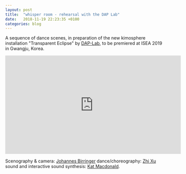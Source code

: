 ```yaml
---
layout: post
title:  "whisper room - rehearsal with the DAP Lab"
date:   2018-11-19 22:23:35 +0100
categories: blog
---
```


A sequence of dance scenes, in preparation of the new kimosphere installation "Transparent Eclipse" by [DAP-Lab][dap], to be premiered at ISEA 2019 in Gwangju, Korea.

<iframe width="560" height="315" src="https://www.youtube.com/embed/DKrle3kKl-g?si=5-ANF28Boc0n5iJA" title="YouTube video player" frameborder="0" allow="accelerometer; autoplay; clipboard-write; encrypted-media; gyroscope; picture-in-picture; web-share" referrerpolicy="strict-origin-when-cross-origin" allowfullscreen></iframe>

Scenography & camera: [Johannes Birringer][johan]
dance/choreography: [Zhi Xu][zhi]
sound and interactive sound synthesis: [Kat Macdonald][otherkat].

[whisper]: https://www.youtube.com/watch?v=DKrle3kKl-g&ab_channel=horstjohannes
[johan]: https://en.wikipedia.org/wiki/Johannes_Birringer
[dap]: https://dap-lab.brunel.ac.uk/
[zhi]: https://zhixu.org/
[otherkat]: https://otherkat.com/
